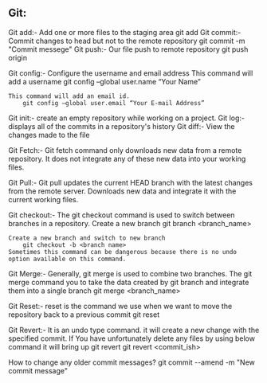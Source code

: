 Git:
---
Git add:- Add one or more files to the staging area
    git add
Git commit:- Commit changes to head but not to the remote repository
    git commit -m "Commit messege"
Git push:- Our file push to remote repository
    git push origin <branch name>

Git config:- Configure the username and email address
    This command will add a username
        git config –global user.name “Your Name”

    This command will add an email id.
        git config –global user.email “Your E-mail Address”

Git init:- create an empty repository while working on a project.
Git log:- displays all of the commits in a repository's history
Git diff:- View the changes made to the file

Git Fetch:- Git fetch command only downloads new data from a remote repository.
    It does not integrate any of these new data into your working files.

Git Pull:- Git pull updates the current HEAD branch with the latest changes from the remote server.
    Downloads new data and integrate it with the current working files.

Git checkout:- The git checkout command is used to switch between branches in a repository. 
    Create a new branch
    git branch <branch_name>

    Create a new branch and switch to new branch
	    git checkout -b <branch name>  
	Sometimes this command can be dangerous because there is no undo option available on this command.

Git Merge:- Generally, git merge is used to combine two branches.
    The git merge command you to take the data created by git branch and integrate them into a single branch
        git merge <branch_name>

Git Reset:- reset is the command we use when we want to move the repository back to a previous commit
    git reset

Git Revert:- It is an undo type command. it will create a new change with the specified commit.
    If You have unfortunately delete any files by using below command it will bring up
        git revert git revert <commit_ish>  

How to change any older commit messages?
    git commit --amend -m "New commit message"            



